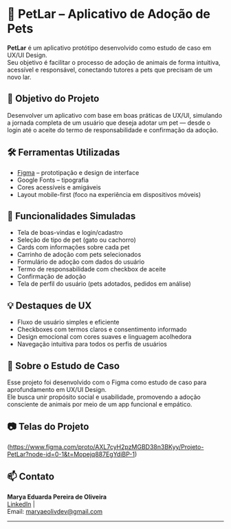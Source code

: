 # 🐾 PetLar – Aplicativo de Adoção de Pets

**PetLar** é um aplicativo protótipo desenvolvido como estudo de caso em UX/UI Design.  
Seu objetivo é facilitar o processo de adoção de animais de forma intuitiva, acessível e responsável, conectando tutores a pets que precisam de um novo lar.

## 🎯 Objetivo do Projeto

Desenvolver um aplicativo com base em boas práticas de UX/UI, simulando a jornada completa de um usuário que deseja adotar um pet — desde o login até o aceite do termo de responsabilidade e confirmação da adoção.

## 🛠️ Ferramentas Utilizadas

- [Figma](https://www.figma.com) – prototipação e design de interface
- Google Fonts – tipografia
- Cores acessíveis e amigáveis
- Layout mobile-first (foco na experiência em dispositivos móveis)

## 🧩 Funcionalidades Simuladas

- Tela de boas-vindas e login/cadastro
- Seleção de tipo de pet (gato ou cachorro)
- Cards com informações sobre cada pet
- Carrinho de adoção com pets selecionados
- Formulário de adoção com dados do usuário
- Termo de responsabilidade com checkbox de aceite
- Confirmação de adoção
- Tela de perfil do usuário (pets adotados, pedidos em análise)

## 💡 Destaques de UX

- Fluxo de usuário simples e eficiente
- Checkboxes com termos claros e consentimento informado
- Design emocional com cores suaves e linguagem acolhedora
- Navegação intuitiva para todos os perfis de usuários

## 📌 Sobre o Estudo de Caso

Esse projeto foi desenvolvido com o Figma como estudo de caso para aprofundamento em UX/UI Design.  
Ele busca unir propósito social e usabilidade, promovendo a adoção consciente de animais por meio de um app funcional e empático.

## 📷 Telas do Projeto

(https://www.figma.com/proto/AXL7cyH2pzMGBD38n3BKyy/Projeto-PetLar?node-id=0-1&t=Mopejq887EgYdiBP-1)

## 📫 Contato

**Marya Eduarda Pereira de Oliveira**  
[LinkedIn](https://www.linkedin.com/in/maryaeoliv/) |  
Email: maryaeolivdev@gmail.com

---

